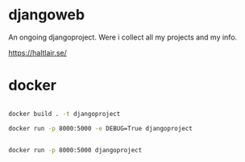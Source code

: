 # djangoweb
An ongoing djangoproject.
Were i collect all my projects and my info.

https://haltlair.se/  



# docker

```bash

docker build . -t djangoproject

docker run -p 8000:5000 -e DEBUG=True djangoproject


docker run -p 8000:5000 djangoproject

```


